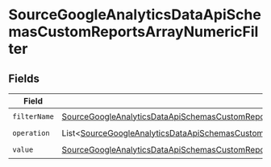 # SourceGoogleAnalyticsDataApiSchemasCustomReportsArrayNumericFilter


## Fields

| Field                                                                                                                                                                                                                                                       | Type                                                                                                                                                                                                                                                        | Required                                                                                                                                                                                                                                                    | Description                                                                                                                                                                                                                                                 |
| ----------------------------------------------------------------------------------------------------------------------------------------------------------------------------------------------------------------------------------------------------------- | ----------------------------------------------------------------------------------------------------------------------------------------------------------------------------------------------------------------------------------------------------------- | ----------------------------------------------------------------------------------------------------------------------------------------------------------------------------------------------------------------------------------------------------------- | ----------------------------------------------------------------------------------------------------------------------------------------------------------------------------------------------------------------------------------------------------------- |
| `filterName`                                                                                                                                                                                                                                                | [SourceGoogleAnalyticsDataApiSchemasCustomReportsArrayDimensionFilterDimensionsFilter1ExpressionsFilterFilterName](../../models/shared/SourceGoogleAnalyticsDataApiSchemasCustomReportsArrayDimensionFilterDimensionsFilter1ExpressionsFilterFilterName.md) | :heavy_check_mark:                                                                                                                                                                                                                                          | N/A                                                                                                                                                                                                                                                         |
| `operation`                                                                                                                                                                                                                                                 | List\<[SourceGoogleAnalyticsDataApiSchemasCustomReportsArrayDimensionFilterDimensionsFilter1ExpressionsValidEnums](../../models/shared/SourceGoogleAnalyticsDataApiSchemasCustomReportsArrayDimensionFilterDimensionsFilter1ExpressionsValidEnums.md)>      | :heavy_check_mark:                                                                                                                                                                                                                                          | N/A                                                                                                                                                                                                                                                         |
| `value`                                                                                                                                                                                                                                                     | [SourceGoogleAnalyticsDataApiSchemasCustomReportsArrayValue](../../models/shared/SourceGoogleAnalyticsDataApiSchemasCustomReportsArrayValue.md)                                                                                                             | :heavy_check_mark:                                                                                                                                                                                                                                          | N/A                                                                                                                                                                                                                                                         |